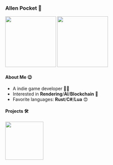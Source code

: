 ### Allen Pocket 👋

<p align="left">
<img height="160" src="https://github-readme-stats.vercel.app/api?username=allenpocketgamer&count_private=true&show_icons=true&theme=dracula"/>
<img height="160" src="https://github-readme-stats.vercel.app/api/top-langs/?username=allenpocketgamer&layout=compact&hide=html&count_private=true&langs_count=4&theme=dracula"/>
</p>

#### About Me 😉

* A indie game developer 🤟🏼
* Interested in **Rendering**/**AI**/**Blockchain** 💎
* Favorite languages: **Rust**/**C#**/**Lua** 😍

#### Projects 🛠️

<p align="left">
<img height="120" src="https://github-readme-stats.vercel.app/api/pin?username=allenpocketgamer&repo=yam&theme=dracula"/>
</p>